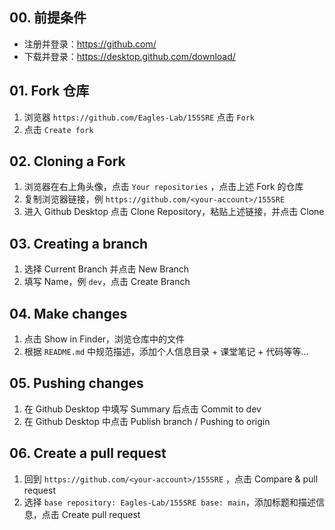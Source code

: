 ## 00. 前提条件

- 注册并登录：https://github.com/
- 下载并登录：https://desktop.github.com/download/

## 01. Fork 仓库

1. 浏览器 `https://github.com/Eagles-Lab/155SRE` 点击 `Fork`
2. 点击 `Create fork`

## 02. Cloning a Fork

1. 浏览器在右上角头像，点击 `Your repositories` ，点击上述 Fork 的仓库
2. 复制浏览器链接，例 `https://github.com/<your-account>/155SRE` 
3. 进入 Github Desktop 点击 Clone Repository，粘贴上述链接，并点击 Clone

## 03. Creating a branch

1. 选择 Current Branch 并点击 New Branch
2. 填写 Name，例 `dev`，点击 Create Branch

## 04. Make changes

1. 点击 Show in Finder，浏览仓库中的文件
2. 根据 `README.md` 中规范描述，添加个人信息目录 + 课堂笔记 + 代码等等...

## 05. Pushing changes

1. 在 Github Desktop 中填写 Summary 后点击 Commit to dev
2. 在 Github Desktop 中点击 Publish branch / Pushing to origin

## 06. Create a pull request

1. 回到 `https://github.com/<your-account>/155SRE` ，点击 Compare & pull request
2. 选择 `base repository: Eagles-Lab/155SRE base: main`，添加标题和描述信息，点击 Create pull request 